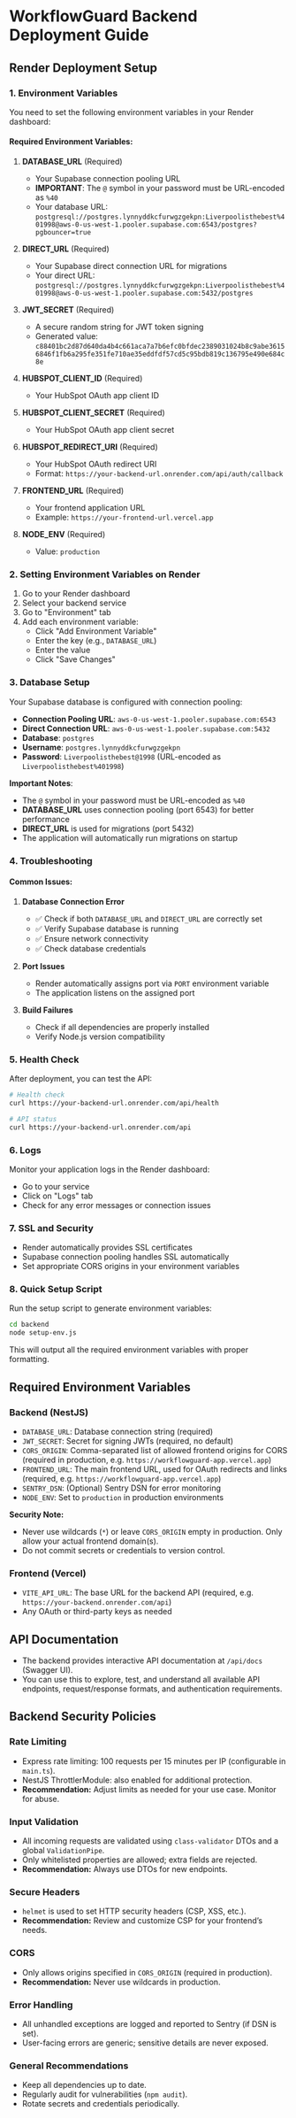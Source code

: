 # WorkflowGuard Backend Deployment Guide

## Render Deployment Setup

### 1. Environment Variables

You need to set the following environment variables in your Render dashboard:

#### Required Environment Variables:

1. **DATABASE_URL** (Required)
   - Your Supabase connection pooling URL
   - **IMPORTANT**: The `@` symbol in your password must be URL-encoded as `%40`
   - Your database URL: `postgresql://postgres.lynnyddkcfurwgzgekpn:Liverpoolisthebest%401998@aws-0-us-west-1.pooler.supabase.com:6543/postgres?pgbouncer=true`

2. **DIRECT_URL** (Required)
   - Your Supabase direct connection URL for migrations
   - Your direct URL: `postgresql://postgres.lynnyddkcfurwgzgekpn:Liverpoolisthebest%401998@aws-0-us-west-1.pooler.supabase.com:5432/postgres`

3. **JWT_SECRET** (Required)
   - A secure random string for JWT token signing
   - Generated value: `c88401bc2d87d640da4b4c661aca7a7b6efc0bfdec2389031024b8c9abe36156846f1fb6a295fe351fe710ae35eddfdf57cd5c95bdb819c136795e490e684c8e`

4. **HUBSPOT_CLIENT_ID** (Required)
   - Your HubSpot OAuth app client ID

5. **HUBSPOT_CLIENT_SECRET** (Required)
   - Your HubSpot OAuth app client secret

6. **HUBSPOT_REDIRECT_URI** (Required)
   - Your HubSpot OAuth redirect URI
   - Format: `https://your-backend-url.onrender.com/api/auth/callback`

7. **FRONTEND_URL** (Required)
   - Your frontend application URL
   - Example: `https://your-frontend-url.vercel.app`

8. **NODE_ENV** (Required)
   - Value: `production`

### 2. Setting Environment Variables on Render

1. Go to your Render dashboard
2. Select your backend service
3. Go to "Environment" tab
4. Add each environment variable:
   - Click "Add Environment Variable"
   - Enter the key (e.g., `DATABASE_URL`)
   - Enter the value
   - Click "Save Changes"

### 3. Database Setup

Your Supabase database is configured with connection pooling:
- **Connection Pooling URL**: `aws-0-us-west-1.pooler.supabase.com:6543`
- **Direct Connection URL**: `aws-0-us-west-1.pooler.supabase.com:5432`
- **Database**: `postgres`
- **Username**: `postgres.lynnyddkcfurwgzgekpn`
- **Password**: `Liverpoolisthebest@1998` (URL-encoded as `Liverpoolisthebest%401998`)

**Important Notes**:
- The `@` symbol in your password must be URL-encoded as `%40`
- **DATABASE_URL** uses connection pooling (port 6543) for better performance
- **DIRECT_URL** is used for migrations (port 5432)
- The application will automatically run migrations on startup

### 4. Troubleshooting

#### Common Issues:

1. **Database Connection Error**
   - ✅ Check if both `DATABASE_URL` and `DIRECT_URL` are correctly set
   - ✅ Verify Supabase database is running
   - ✅ Ensure network connectivity
   - ✅ Check database credentials

2. **Port Issues**
   - Render automatically assigns port via `PORT` environment variable
   - The application listens on the assigned port

3. **Build Failures**
   - Check if all dependencies are properly installed
   - Verify Node.js version compatibility

### 5. Health Check

After deployment, you can test the API:

```bash
# Health check
curl https://your-backend-url.onrender.com/api/health

# API status
curl https://your-backend-url.onrender.com/api
```

### 6. Logs

Monitor your application logs in the Render dashboard:
- Go to your service
- Click on "Logs" tab
- Check for any error messages or connection issues

### 7. SSL and Security

- Render automatically provides SSL certificates
- Supabase connection pooling handles SSL automatically
- Set appropriate CORS origins in your environment variables

### 8. Quick Setup Script

Run the setup script to generate environment variables:

```bash
cd backend
node setup-env.js
```

This will output all the required environment variables with proper formatting. 

## Required Environment Variables

### Backend (NestJS)

- `DATABASE_URL`: Database connection string (required)
- `JWT_SECRET`: Secret for signing JWTs (required, no default)
- `CORS_ORIGIN`: Comma-separated list of allowed frontend origins for CORS (required in production, e.g. `https://workflowguard-app.vercel.app`)
- `FRONTEND_URL`: The main frontend URL, used for OAuth redirects and links (required, e.g. `https://workflowguard-app.vercel.app`)
- `SENTRY_DSN`: (Optional) Sentry DSN for error monitoring
- `NODE_ENV`: Set to `production` in production environments

**Security Note:**
- Never use wildcards (`*`) or leave `CORS_ORIGIN` empty in production. Only allow your actual frontend domain(s).
- Do not commit secrets or credentials to version control.

### Frontend (Vercel)

- `VITE_API_URL`: The base URL for the backend API (required, e.g. `https://your-backend.onrender.com/api`)
- Any OAuth or third-party keys as needed 

## API Documentation

- The backend provides interactive API documentation at `/api/docs` (Swagger UI).
- You can use this to explore, test, and understand all available API endpoints, request/response formats, and authentication requirements. 

## Backend Security Policies

### Rate Limiting
- Express rate limiting: 100 requests per 15 minutes per IP (configurable in `main.ts`).
- NestJS ThrottlerModule: also enabled for additional protection.
- **Recommendation:** Adjust limits as needed for your use case. Monitor for abuse.

### Input Validation
- All incoming requests are validated using `class-validator` DTOs and a global `ValidationPipe`.
- Only whitelisted properties are allowed; extra fields are rejected.
- **Recommendation:** Always use DTOs for new endpoints.

### Secure Headers
- `helmet` is used to set HTTP security headers (CSP, XSS, etc.).
- **Recommendation:** Review and customize CSP for your frontend’s needs.

### CORS
- Only allows origins specified in `CORS_ORIGIN` (required in production).
- **Recommendation:** Never use wildcards in production.

### Error Handling
- All unhandled exceptions are logged and reported to Sentry (if DSN is set).
- User-facing errors are generic; sensitive details are never exposed.

### General Recommendations
- Keep all dependencies up to date.
- Regularly audit for vulnerabilities (`npm audit`).
- Rotate secrets and credentials periodically. 